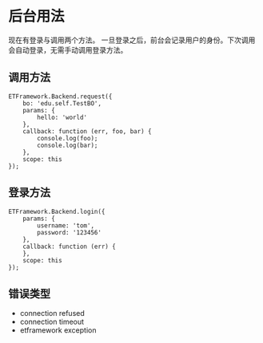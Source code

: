 后台用法
=============================

现在有登录与调用两个方法。
一旦登录之后，前台会记录用户的身份。下次调用会自动登录，无需手动调用登录方法。

调用方法
-----------------------------
```
ETFramework.Backend.request({
    bo: 'edu.self.TestBO',
    params: {
        hello: 'world'
    },
    callback: function (err, foo, bar) {
        console.log(foo);
        console.log(bar);
    },
    scope: this
});
```

登录方法
-----------------------------
```
ETFramework.Backend.login({
    params: {
        username: 'tom',
        password: '123456'
    },
    callback: function (err) {
    },
    scope: this
});
```

错误类型
-----------------------------
 - connection refused
 - connection timeout
 - etframework exception

